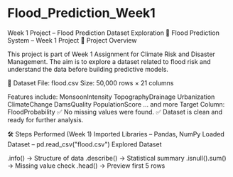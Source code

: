 # Flood_Prediction_Week1
Week 1 Project – Flood Prediction Dataset Exploration
🌊 Flood Prediction System – Week 1 Project
📌 Project Overview

This project is part of Week 1 Assignment for Climate Risk and Disaster Management.
The aim is to explore a dataset related to flood risk and understand the data before building predictive models.

📂 Dataset
File: flood.csv
Size: 50,000 rows × 21 columns

Features include:
MonsoonIntensity
TopographyDrainage
Urbanization
ClimateChange
DamsQuality
PopulationScore
… and more
Target Column: FloodProbability
✅ No missing values were found.
✅ Dataset is clean and ready for further analysis.

🛠️ Steps Performed (Week 1)
Imported Libraries – Pandas, NumPy
Loaded Dataset – pd.read_csv("flood.csv")
Explored Dataset

.info() → Structure of data
.describe() → Statistical summary
.isnull().sum() → Missing value check
.head() → Preview first 5 rows
